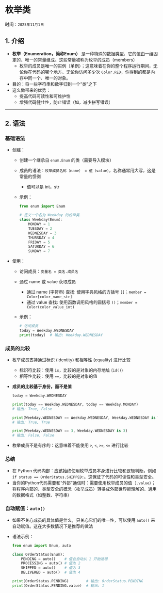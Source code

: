 # 枚举类

时间：`2025年11月1日`

## 1. 介绍

- **枚举（Enumeration，简称Enum）** 是一种特殊的数据类型，它的值由一组固定的、唯一的常量组成。这些常量被称为枚举的成员（members）
  - 枚举的成员是唯一的实例（单例）；这意味着在你的整个程序运行期间，无论你在代码的哪个地方、无论你访问多少次 `Color.RED`，你得到的都是内存中同一个、唯一的对象。
- 目的：将一些字符串和数字归到一个“类”之下
- 这么做带来的优势：
  - 提高代码可读性和可维护性
  - 增强代码健壮性，防止错误（如，减少拼写错误）

---

## 2. 语法

### 基础语法

- 创建：
  - 创建一个继承自 `enum.Enum` 的类（需要导入模块）
  - 成员的语法：`枚举成员名称（name） = 值（value）`，名称通常用大写，这是常量的惯例
    - 值可以是 int，str
  - 示例：

      ```python
      from enum import Enum

      # 定义一个名为 Weekday 的枚举类
      class Weekday(Enum):
          MONDAY = 1
          TUESDAY = 2
          WEDNESDAY = 3
          THURSDAY = 4
          FRIDAY = 5
          SATURDAY = 6
          SUNDAY = 7
      ```

- 使用：
  - 访问成员：`变量名 = 类名.成员名`
  - 通过 name 或 value 获取成员
    - 通过 name (字符串) 查找: 使用字典风格的方括号 `[]`；`member = Color[color_name_str]`
    - 通过 value 查找: 使用函数调用风格的圆括号 `()`；`member = Color(color_value_int)`
  - 示例：

    ```python
    # 访问成员
    today = Weekday.WEDNESDAY
    print(today)  # 输出: Weekday.WEDNESDAY
    ```

### 成员的比较

- 枚举成员支持通过标识 (identity) 和相等性 (equality) 进行比较
  - 标识符比较：使用 `is`，比较的是对象的内存地址 (`id()`)
  - 相等性比较：使用 `==`，比较的是对象的值
- **成员的比较基于身份，而不是值**

    ```python
    today = Weekday.WEDNESDAY

    print(today == Weekday.WEDNESDAY, today == Weekday.MONDAY) 
    # 输出: True, False

    print(Weekday.WEDNESDAY == Weekday.WEDNESDAY, Weekday.WEDNESDAY is Weekday.WEDNESDAY)   
    # 输出: True, True

    print(Weekday.WEDNESDAY == 3, Weekday.WEDNESDAY is 3) 
    # 输出: False, False
    ```

- 枚举成员不是有序的：这意味着不能使用 `>`, `<`, `>=`, `<=` 进行比较

### 总结

- 在 Python 代码内部：应该始终使用枚举成员本身进行比较和逻辑判断。例如 `if status == OrderStatus.SHIPPED:`。这保证了代码的可读性和类型安全。
- 当你的Python代码需要和“外部”通信时：需要使用枚举成员的值（`.value`）；将程序内部的、类型安全的概念（枚举成员）转换成外部世界能理解的、通用的数据格式（如整数、字符串）

### 自动赋值：`auto()`

- 如果不关心成员的具体值是什么，只关心它们的唯一性，可以使用 `auto()` 来自动赋值。这在大多数情况下是推荐的做法
- 语法示例：

    ```python
    from enum import Enum, auto

    class OrderStatus(Enum):
        PENDING = auto()    # 值会自动从 1 开始递增
        PROCESSING = auto() # 值为 2
        SHIPPED = auto()    # 值为 3
        DELIVERED = auto()  # 值为 4

    print(OrderStatus.PENDING)        # 输出: OrderStatus.PENDING
    print(OrderStatus.PENDING.value)  # 输出: 1
    ```
